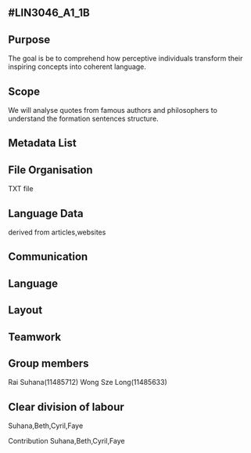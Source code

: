 #LIN3046_A1_1B
-

Purpose
-
The goal is be to comprehend how perceptive individuals transform their inspiring concepts into coherent language. 

Scope
-
We will analyse quotes from famous authors and philosophers to understand the formation  sentences structure.

Metadata List
-

File Organisation
-
TXT file 

Language Data
-
derived from articles,websites 

Communication 
-

Language 
-

Layout 
-

Teamwork 
-

Group members 
-
Rai Suhana(11485712) 
Wong Sze Long(11485633)

Clear division of labour 
-
Suhana,Beth,Cyril,Faye 

Contribution 
Suhana,Beth,Cyril,Faye

